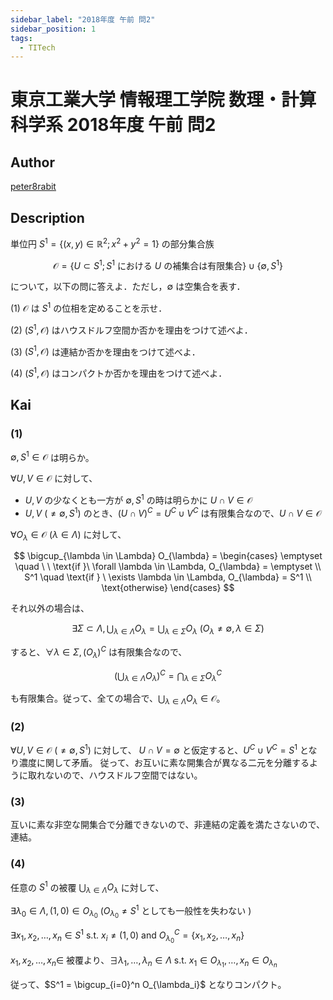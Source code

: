 ```yaml
---
sidebar_label: "2018年度 午前 問2"
sidebar_position: 1
tags:
  - TITech
---
```

# 東京工業大学 情報理工学院 数理・計算科学系 2018年度 午前 問2

## **Author**
[peter8rabit](https://github.com/peter8rabit)

## **Description**
単位円 $S^1 = \{(x,y) \in \mathbb{R}^2; x^2 + y^2=1\}$ の部分集合族

$$
\mathcal{O} = \{U \subset S^1; S^1 \text{ における } U \text{ の補集合は有限集合} \} \cup \{\emptyset, S^1\}
$$

について，以下の問に答えよ．ただし，$\emptyset$ は空集合を表す．

(1) $\mathcal{O}$ は $S^1$ の位相を定めることを示せ．

(2) $(S^1, \mathcal{O})$ はハウスドルフ空間か否かを理由をつけて述べよ．

(3) $(S^1, \mathcal{O})$ は連結か否かを理由をつけて述べよ．

(4) $(S^1, \mathcal{O})$ はコンパクトか否かを理由をつけて述べよ．

## **Kai**
### (1)
$\emptyset, S^1 \in \mathcal{O}$ は明らか。

$\forall U, V \in \mathcal{O}$ に対して、

- $U, V$ の少なくとも一方が $\emptyset, S^1$ の時は明らかに $U \cap V \in \mathcal{O}$
- $U,V \ (\neq \emptyset, S^1)$ のとき、$(U \cap V)^C = U^C \cup V^C$ は有限集合なので、$U \cap V \in \mathcal{O}$

$\forall O_{\lambda} \in \mathcal{O} \ (\lambda \in \Lambda)$ に対して、

$$
\bigcup_{\lambda \in \Lambda} O_{\lambda} = \begin{cases}
    \emptyset \quad \ \  \text{if }\  \forall \lambda \in \Lambda, O_{\lambda} = \emptyset \\
    S^1 \quad \text{if } \ \exists \lambda \in \Lambda, O_{\lambda} = S^1 \\
    \text{otherwise}
\end{cases}
$$

それ以外の場合は、

$$
\exists \Sigma \subset \Lambda, \bigcup_{\lambda \in \Lambda} O_{\lambda} = \bigcup_{\lambda \in \Sigma} O_{\lambda} \ (O_{\lambda} \neq \emptyset, \lambda \in \Sigma)
$$

すると、$\forall \lambda \in \Sigma, (O_{\lambda})^C$ は有限集合なので、

$$
\left(\bigcup_{\lambda \in \Lambda} O_{\lambda} \right)^C = \bigcap_{\lambda \in \Sigma} O_{\lambda}^C
$$

も有限集合。従って、全ての場合で、$\bigcup_{\lambda \in \Lambda} O_{\lambda} \in \mathcal{O}$。

### (2)
$\forall U, V \in \mathcal{O} \ (\neq \emptyset, S^1)$ に対して、
$U \cap V = \emptyset$ と仮定すると、$U^C \cup V^C = S^1$ となり濃度に関して矛盾。
従って、お互いに素な開集合が異なる二元を分離するように取れないので、ハウスドルフ空間ではない。

### (3)
互いに素な非空な開集合で分離できないので、非連結の定義を満たさないので、連結。

### (4)
任意の $S^1$ の被覆 $\bigcup_{\lambda \in \Lambda} O_{\lambda}$ に対して、

$\exists \lambda_0 \in \Lambda, (1,0) \in O_{\lambda_0} \ (O_{\lambda_0} \neq S^1$ としても一般性を失わない $)$

$\exists x_1, x_2, \ldots, x_n \in S^1 \text{ s.t. } x_i \neq (1,0) \text{ and } O_{\lambda_0}^C = \{x_1, x_2, \ldots, x_n\}$

$x_1, x_2, \ldots, x_n \in$ 被覆より、$\exists \lambda_1, \ldots, \lambda_n \in \Lambda \text{ s.t. } x_1 \in O_{\lambda_1}, \ldots, x_n \in O_{\lambda_n}$

従って、$S^1 = \bigcup_{i=0}^n O_{\lambda_i}$ となりコンパクト。